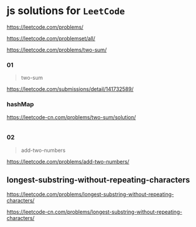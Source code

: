 # js solutions for `LeetCode`

https://leetcode.com/problems/

https://leetcode.com/problemset/all/

https://leetcode.com/problems/two-sum/

### 01

> two-sum

https://leetcode.com/submissions/detail/141732589/

### hashMap

https://leetcode-cn.com/problems/two-sum/solution/

```js


```


### 02

> add-two-numbers

https://leetcode.com/problems/add-two-numbers/

## longest-substring-without-repeating-characters

https://leetcode.com/problems/longest-substring-without-repeating-characters/

https://leetcode-cn.com/problems/longest-substring-without-repeating-characters/
